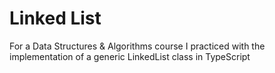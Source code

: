# Linked List

For a Data Structures & Algorithms course I practiced with the implementation of a generic LinkedList class in TypeScript
